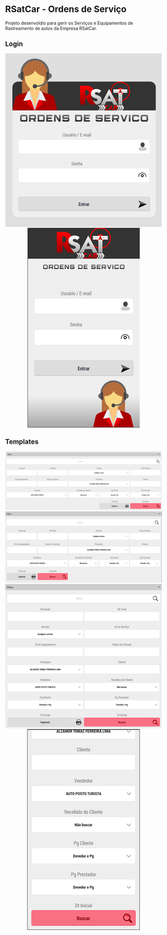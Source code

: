 # RSatCar - Ordens de Serviço
Projeto desenvoldio para gerir os Serviços e Equipamentos de Rastreamento de autos da Empresa RSatCar.

## Login
<div align='center'>
<img src='img/preview_tela_login1.png' border=0 />
<img src='img/preview_tela_login2.png' border=0 />
</div>

## Templates
<div align='center'>
<img src='img/preview_template1.png' border=0 />
<img src='img/preview_template2.png' border=0 />
<img src='img/preview_template3.png' border=0 />
<img src='img/preview_template4.png' border=0 />
</div>

<!--
Preview do README.md
https://markdownlivepreview.com
-->